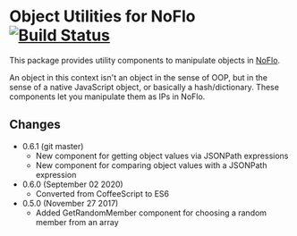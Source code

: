 Object Utilities for NoFlo [![Build Status](https://secure.travis-ci.org/noflo/noflo-objects.png?branch=master)](https://travis-ci.org/noflo/noflo-objects)
===============================

This package provides utility components to manipulate objects in
[NoFlo](http://noflojs.org/).

An object in this context isn't an object in the sense of OOP, but in
the sense of a native JavaScript object, or basically a hash/dictionary.
These components let you manipulate them as IPs in NoFlo.

## Changes

* 0.6.1 (git master)
  - New component for getting object values via JSONPath expressions
  - New component for comparing object values with a JSONPath expression
* 0.6.0 (September 02 2020)
  - Converted from CoffeeScript to ES6
* 0.5.0 (November 27 2017)
  - Added GetRandomMember component for choosing a random member from an array
